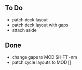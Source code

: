 ## To Do

- patch deck layout
- patch deck layout with gaps
- attach aside

## Done

- change gaps to MOD SHIFT -nm
- patch cycle layouts to MOD []
